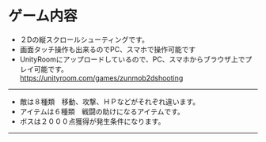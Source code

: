 # ゲーム内容
- ２Dの縦スクロールシューティングです。  
- 画面タッチ操作も出来るのでPC、スマホで操作可能です  
- UnityRoomにアップロードしているので、PC、スマホからブラウザ上でプレイ可能です。  
  https://unityroom.com/games/zunmob2dshooting  
---
- 敵は８種類　移動、攻撃、ＨＰなどがそれぞれ違います。  
- アイテムは６種類　戦闘の助けになるアイテムです。  
- ボスは２０００点獲得が発生条件になります。  
---
